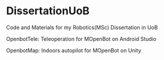 # DissertationUoB

Code and Materials for my Robotics(MSc) Dissertation in UoB

OpenbotTele: Teleoperation for MOpenBot on Android Studio

OpenbotMap: Indoors autopilot for MOpenBot on Unity
